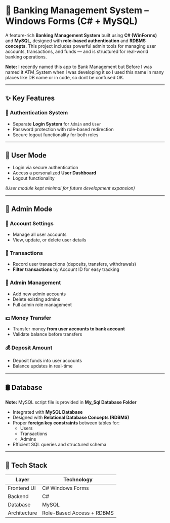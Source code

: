 # 🏦 Banking Management System – Windows Forms (C# + MySQL)

A feature-rich **Banking Management System** built using **C# (WinForms)** and **MySQL**, designed with **role-based authentication** and **RDBMS concepts**. This project includes powerful admin tools for managing user accounts, transactions, and funds — and is structured for real-world banking operations.

**Note:** I recently named this app to Bank Management but Before I was named it ATM_System when I was developing it so I used this name in many places like DB name or in code, so dont be confused OK.

---

## ✨ Key Features

### 🔐 Authentication System
- Separate **Login System** for `Admin` and `User`
- Password protection with role-based redirection
- Secure logout functionality for both roles

---

## 👤 User Mode
- Login via secure authentication
- Access a personalized **User Dashboard**
- Logout functionality

*(User module kept minimal for future development expansion)*

---

## 👑 Admin Mode

### 📁 Account Settings
- Manage all user accounts
- View, update, or delete user details

### 💸 Transactions
- Record user transactions (deposits, transfers, withdrawals)
- **Filter transactions** by Account ID for easy tracking

### 👥 Admin Management
- Add new admin accounts
- Delete existing admins
- Full admin role management

### 💵 Money Transfer
- Transfer money **from user accounts to bank account**
- Validate balance before transfers

### 💰 Deposit Amount
- Deposit funds into user accounts
- Balance updates in real-time

---

## 🛢️ Database

**Note:** MySQL script file is provided in **My_Sql Database Folder**
- Integrated with **MySQL Database**
- Designed with **Relational Database Concepts (RDBMS)**
- Proper **foreign key constraints** between tables for:
  - Users
  - Transactions
  - Admins
- Efficient SQL queries and structured schema

---

## 🔧 Tech Stack

| Layer        | Technology         |
|--------------|--------------------|
| Frontend UI  | C# Windows Forms   |
| Backend      | C#                 |
| Database     | MySQL              |
| Architecture | Role-Based Access + RDBMS |
